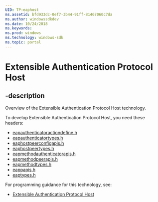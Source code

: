 ```yaml
---
UID: TP:eaphost
ms.assetid: bfd933dc-0ef7-3b44-91ff-81467060c7da
ms.author: windowssdkdev
ms.date: 10/24/2018
ms.keywords: 
ms.prod: windows
ms.technology: windows-sdk
ms.topic: portal
---
```


# Extensible Authentication Protocol Host

## -description

Overview of the Extensible Authentication Protocol Host technology.

To develop Extensible Authentication Protocol Host, you need these headers:

 * [eapauthenticatoractiondefine.h](../eapauthenticatoractiondefine/index.md)
 * [eapauthenticatortypes.h](../eapauthenticatortypes/index.md)
 * [eaphostpeerconfigapis.h](../eaphostpeerconfigapis/index.md)
 * [eaphostpeertypes.h](../eaphostpeertypes/index.md)
 * [eapmethodauthenticatorapis.h](../eapmethodauthenticatorapis/index.md)
 * [eapmethodpeerapis.h](../eapmethodpeerapis/index.md)
 * [eapmethodtypes.h](../eapmethodtypes/index.md)
 * [eappapis.h](../eappapis/index.md)
 * [eaptypes.h](../eaptypes/index.md)

For programming guidance for this technology, see:
* [Extensible Authentication Protocol Host](/windows/desktop/eaphost)

